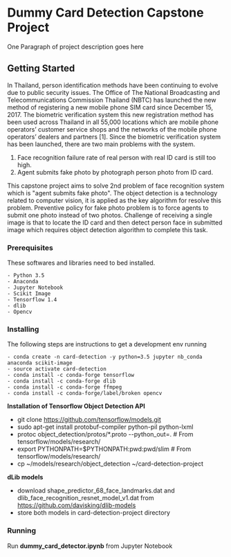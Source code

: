 # Dummy Card Detection Capstone Project

One Paragraph of project description goes here

## Getting Started

In Thailand, person identification methods have been continuing to evolve due to public security issues. The Office of The National Broadcasting and Telecommunications Commission Thailand (NBTC) has launched the new method of registering a new mobile phone SIM card since December 15, 2017. The biometric verification system this new registration method has been used across Thailand in all 55,000 locations which are mobile phone operators’ customer service shops and the networks of the mobile phone operators’ dealers and partners [1].
Since the biometric verification system has been launched, there are two main problems with the system.
1.	Face recognition failure rate of real person with real ID card is still too high.
2.	Agent submits fake photo by photograph person photo from ID card.

This capstone project aims to solve 2nd problem of face recognition system which is "agent submits fake photo". The object detection is a technology related to computer vision, it is applied as the key algorithm for resolve this problem. Preventive policy for fake photo problem is to force agents to submit one photo instead of two photos. Challenge of receiving a single image is that to locate the ID card and then detect person face in submitted image which requires object detection algorithm to complete this task.


### Prerequisites

These softwares and libraries need to bed installed.

```
- Python 3.5
- Anaconda
- Jupyter Notebook
- Scikit Image
- Tensorflow 1.4
- dlib
- Opencv
```

### Installing

The following steps are instructions to get a development env running


```
- conda create -n card-detection -y python=3.5 jupyter nb_conda anaconda scikit-image 
- source activate card-detection
- conda install -c conda-forge tensorflow
- conda install -c conda-forge dlib 
- conda install -c conda-forge ffmpeg
- conda install -c conda-forge/label/broken opencv
```

**Installation of Tensorflow Object Detection API**
- git clone https://github.com/tensorflow/models.git
- sudo apt-get install protobuf-compiler python-pil python-lxml
- protoc object_detection/protos/*.proto --python_out=. # From tensorflow/models/research/
- export PYTHONPATH=$PYTHONPATH:pwd:pwd/slim # From tensorflow/models/research/
- cp ~/models/research/object_detection ~/card-detection-project

**dLib models**
- download shape_predictor_68_face_landmarks.dat and dlib_face_recognition_resnet_model_v1.dat from https://github.com/davisking/dlib-models
- store both models in card-detection-project directory


### Running
Run **dummy_card_detector.ipynb** from Jupyter Notebook
